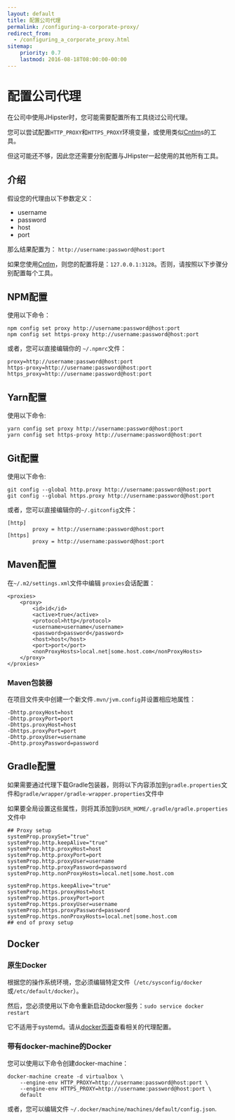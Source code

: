 ```yaml
---
layout: default
title: 配置公司代理
permalink: /configuring-a-corporate-proxy/
redirect_from:
  - /configuring_a_corporate_proxy.html
sitemap:
    priority: 0.7
    lastmod: 2016-08-18T08:00:00-00:00
---
```


# <i class="fa fa-exchange"></i> 配置公司代理

在公司中使用JHipster时，您可能需要配置所有工具绕过公司代理。

您可以尝试配置`HTTP_PROXY`和`HTTPS_PROXY`环境变量，或使用类似[Cntlm](http://cntlm.sourceforge.net/)s的工具。

但这可能还不够，因此您还需要分别配置与JHipster一起使用的其他所有工具。

## 介绍

假设您的代理由以下参数定义：

- username
- password
- host
- port

那么结果配置为： `http://username:password@host:port`

如果您使用[Cntlm](http://cntlm.sourceforge.net/)，则您的配置将是：`127.0.0.1:3128`。否则，请按照以下步骤分别配置每个工具。

## NPM配置

使用以下命令：

```
npm config set proxy http://username:password@host:port
npm config set https-proxy http://username:password@host:port
```

或者，您可以直接编辑你的 `~/.npmrc`文件：

```
proxy=http://username:password@host:port
https-proxy=http://username:password@host:port
https_proxy=http://username:password@host:port
```

## Yarn配置

使用以下命令:

```
yarn config set proxy http://username:password@host:port
yarn config set https-proxy http://username:password@host:port
```

## Git配置

使用以下命令:

```
git config --global http.proxy http://username:password@host:port
git config --global https.proxy http://username:password@host:port
```

或者，您可以直接编辑你的`~/.gitconfig`文件：

```
[http]
        proxy = http://username:password@host:port
[https]
        proxy = http://username:password@host:port
```

## Maven配置

在`~/.m2/settings.xml`文件中编辑 `proxies`会话配置：

```
<proxies>
    <proxy>
        <id>id</id>
        <active>true</active>
        <protocol>http</protocol>
        <username>username</username>
        <password>password</password>
        <host>host</host>
        <port>port</port>
        <nonProxyHosts>local.net|some.host.com</nonProxyHosts>
    </proxy>
</proxies>
```

### Maven包装器

在项目文件夹中创建一个新文件`.mvn/jvm.config`并设置相应地属性：

```
-Dhttp.proxyHost=host 
-Dhttp.proxyPort=port 
-Dhttps.proxyHost=host 
-Dhttps.proxyPort=port 
-Dhttp.proxyUser=username 
-Dhttp.proxyPassword=password
```

## Gradle配置

如果需要通过代理下载Gradle包装器，则将以下内容添加到`gradle.properties`文件和`gradle/wrapper/gradle-wrapper.properties`文件中

如果要全局设置这些属性，则将其添加到`USER_HOME/.gradle/gradle.properties`文件中

```
## Proxy setup
systemProp.proxySet="true"
systemProp.http.keepAlive="true"
systemProp.http.proxyHost=host
systemProp.http.proxyPort=port
systemProp.http.proxyUser=username
systemProp.http.proxyPassword=password
systemProp.http.nonProxyHosts=local.net|some.host.com

systemProp.https.keepAlive="true"
systemProp.https.proxyHost=host
systemProp.https.proxyPort=port
systemProp.https.proxyUser=username
systemProp.https.proxyPassword=password
systemProp.https.nonProxyHosts=local.net|some.host.com
## end of proxy setup
```

## Docker

### 原生Docker

根据您的操作系统环境，您必须编辑特定文件（`/etc/sysconfig/docker`或`/etc/default/docker`）。

然后，您必须使用以下命令重新启动docker服务：`sudo service docker restart`

它不适用于systemd。请从[docker页面](https://docs.docker.com/engine/admin/systemd/#http-proxy)查看相关的代理配置。

### 带有docker-machine的Docker

您可以使用以下命令创建docker-machine：

```
docker-machine create -d virtualbox \
    --engine-env HTTP_PROXY=http://username:password@host:port \
    --engine-env HTTPS_PROXY=http://username:password@host:port \
    default
```

或者，您可以编辑文件 `~/.docker/machine/machines/default/config.json`.
